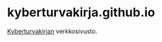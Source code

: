 # kyberturvakirja.github.io
[Kyberturvakirjan](https://github.com/kyberturvakirja/kyberturvakirja) verkkosivusto.
